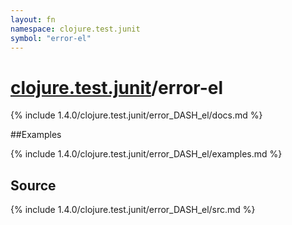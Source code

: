 ```yaml
---
layout: fn
namespace: clojure.test.junit
symbol: "error-el"
---
```


# [clojure.test.junit](../)/error-el

{% include 1.4.0/clojure.test.junit/error_DASH_el/docs.md %}

##Examples

{% include 1.4.0/clojure.test.junit/error_DASH_el/examples.md %}
## Source
{% include 1.4.0/clojure.test.junit/error_DASH_el/src.md %}

